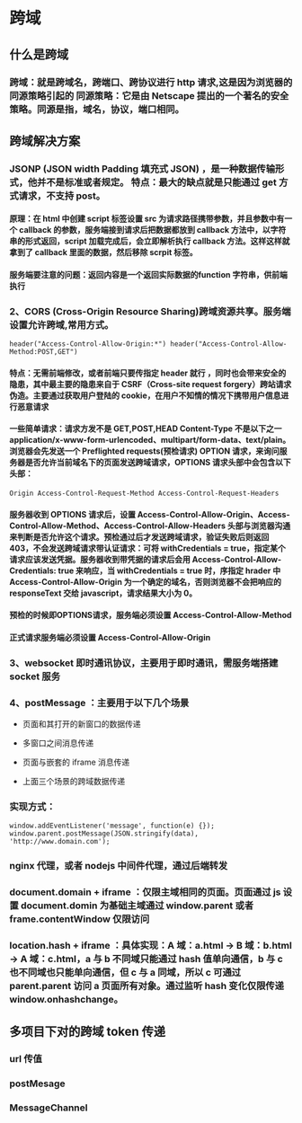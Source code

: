 # 跨域

## 什么是跨域

### 跨域：就是跨域名，跨端口、跨协议进行 http 请求,这是因为浏览器的同源策略引起的 同源策略：它是由 Netscape 提出的一个著名的安全策略。同源是指，域名，协议，端口相同。

## 跨域解决方案

### JSONP (JSON width Padding 填充式 JSON) ，是一种数据传输形式，他并不是标准或者规定。 特点：最大的缺点就是只能通过 get 方式请求，不支持 post。 
#### 原理：在 html 中创建 script 标签设置 src 为请求路径携带参数，并且参数中有一个 callback 的参数，服务端接到请求后把数据都放到 callback 方法中，以字符串的形式返回，script 加载完成后，会立即解析执行 callback 方法。这样这样就拿到了 callback 里面的数据，然后移除 scrpit 标签。
#### <strong>服务端要注意的问题：返回内容是一个返回实际数据的function 字符串，供前端执行 </strong>

### 2、CORS (Cross-Origin Resource Sharing)跨域资源共享。服务端设置允许跨域,常用方式。

```
header("Access-Control-Allow-Origin:*") header("Access-Control-Allow-Method:POST,GET")
```

#### 特点：无需前端修改，或者前端只要传指定 header 就行 ，同时也会带来安全的隐患，其中最主要的隐患来自于 CSRF（Cross-site request forgery）跨站请求伪造。主要通过获取用户登陆的 cookie，在用户不知情的情况下携带用户信息进行恶意请求

#### 一些简单请求：请求方发不是 GET,POST,HEAD Content-Type 不是以下之一 application/x-www-form-urlencoded、multipart/form-data、text/plain。浏览器会先发送一个 Preflighted requests(预检请求) OPTION 请求，来询问服务器是否允许当前域名下的页面发送跨域请求，OPTIONS 请求头部中会包含以下头部：

```
Origin Access-Control-Request-Method Access-Control-Request-Headers
```

#### 服务器收到 OPTIONS 请求后，设置 Access-Control-Allow-Origin、Access-Control-Allow-Method、Access-Control-Allow-Headers 头部与浏览器沟通来判断是否允许这个请求。预检通过后才发送跨域请求，验证失败后则返回 403，不会发送跨域请求带认证请求：可将 withCredentials = true，指定某个请求应该发送凭据。服务器收到带凭据的请求后会用 Access-Control-Allow-Credentials: true 来响应，当 withCredentials = true 时，序指定 hrader 中 Access-Control-Allow-Origin 为一个确定的域名，否则浏览器不会把响应的 responseText 交给 javascript，请求结果大小为 0。

#### <strong>预检的时候即OPTIONS请求，服务端必须设置 Access-Control-Allow-Method</strong>
#### <strong>正式请求服务端必须设置 Access-Control-Allow-Origin</strong>

### 3、websocket 即时通讯协议，主要用于即时通讯，需服务端搭建 socket 服务

### 4、postMessage ：主要用于以下几个场景

-   页面和其打开的新窗口的数据传递

-   多窗口之间消息传递

-   页面与嵌套的 iframe 消息传递

-   上面三个场景的跨域数据传递

### 实现方式：

```
window.addEventListener('message', function(e) {});		window.parent.postMessage(JSON.stringify(data), 'http://www.domain.com');

```

### nginx 代理，或者 nodejs 中间件代理，通过后端转发

### document.domain + iframe ：仅限主域相同的页面。页面通过 js 设置 document.domin 为基础主域通过 window.parent 或者 frame.contentWindow 仅限访问

### location.hash + iframe ：具体实现：A 域：a.html -> B 域：b.html -> A 域：c.html，a 与 b 不同域只能通过 hash 值单向通信，b 与 c 也不同域也只能单向通信，但 c 与 a 同域，所以 c 可通过 parent.parent 访问 a 页面所有对象。通过监听 hash 变化仅限传递 window.onhashchange。

## 多项目下对的跨域 token 传递

### url 传值

### postMesage

### MessageChannel
